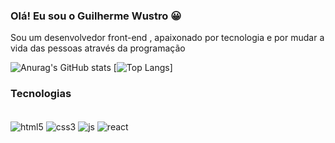 ### Olá! Eu sou o Guilherme Wustro 😀

Sou um desenvolvedor front-end , apaixonado por tecnologia e por mudar a vida das pessoas através da programação

![Anurag's GitHub stats](https://github-readme-stats.vercel.app/api?username=guiwustro&hide=contribs&show_icons=true&theme=dracula)
[![Top Langs](https://github-readme-stats.vercel.app/api/top-langs/?username=guiwustro&layout=compact)]

### Tecnologias  

<div style="display:inline_block"><br/>
<img align="center" src="https://img.shields.io/badge/HTML5-E34F26?style=for-the-badge&logo=html5&logoColor=white/" alt="html5" />
<img align="center" src="https://img.shields.io/badge/CSS3-1572B6?style=for-the-badge&logo=css3&logoColor=white/" alt="css3" />
<img align="center" src="https://img.shields.io/badge/JavaScript-323330?style=for-the-badge&logo=javascript&logoColor=F7DF1E/" alt="js" />
<img align="center" src="https://img.shields.io/badge/React-20232A?style=for-the-badge&logo=react&logoColor=61DAFB/" alt="react" />
 </div>
